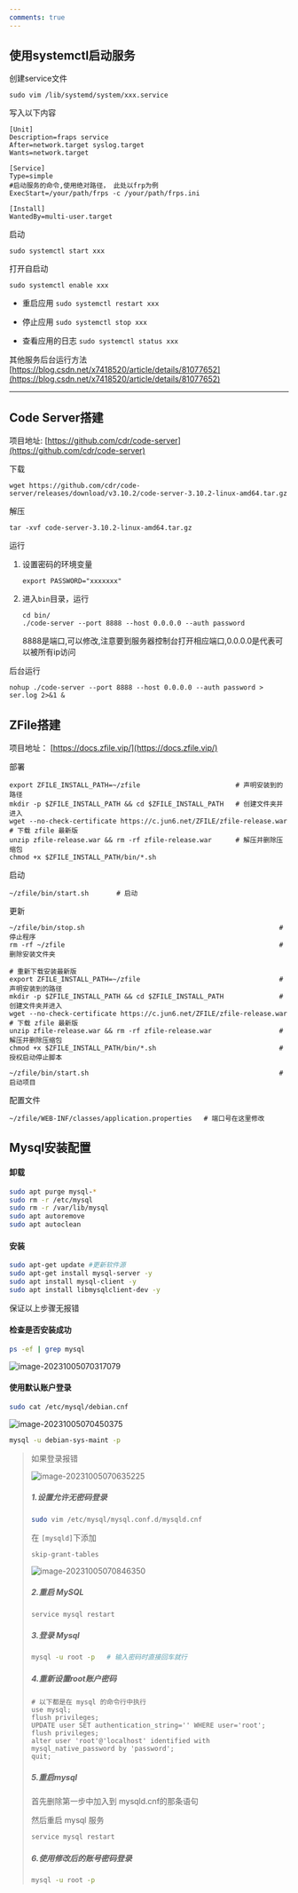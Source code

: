 ```yaml
---
comments: true
---
```


## 使用systemctl启动服务

创建service文件
```shell
sudo vim /lib/systemd/system/xxx.service
```
写入以下内容
```
[Unit]
Description=fraps service
After=network.target syslog.target
Wants=network.target

[Service]
Type=simple
#启动服务的命令,使用绝对路径， 此处以frp为例
ExecStart=/your/path/frps -c /your/path/frps.ini

[Install]
WantedBy=multi-user.target
```
启动
```shell
sudo systemctl start xxx
```
打开自启动
```
sudo systemctl enable xxx
```

* 重启应用 `sudo systemctl restart xxx`

* 停止应用 `sudo systemctl stop xxx`

* 查看应用的日志 `sudo systemctl status xxx`


其他服务后台运行方法
[https://blog.csdn.net/x7418520/article/details/81077652](https://blog.csdn.net/x7418520/article/details/81077652)

***


## Code Server搭建

项目地址: [https://github.com/cdr/code-server](https://github.com/cdr/code-server)

下载
```shell
wget https://github.com/cdr/code-server/releases/download/v3.10.2/code-server-3.10.2-linux-amd64.tar.gz
```

解压
```shell
tar -xvf code-server-3.10.2-linux-amd64.tar.gz
```

运行
1. 设置密码的环境变量
    ```shell
    export PASSWORD="xxxxxxx"
    ```
2. 进入`bin`目录，运行
    ```shell
    cd bin/
    ./code-server --port 8888 --host 0.0.0.0 --auth password 
    ```
    8888是端口,可以修改,注意要到服务器控制台打开相应端口,0.0.0.0是代表可以被所有ip访问

后台运行
```shell
nohup ./code-server --port 8888 --host 0.0.0.0 --auth password > ser.log 2>&1 &
```

## ZFile搭建

项目地址： [https://docs.zfile.vip/](https://docs.zfile.vip/)

部署
```shell
export ZFILE_INSTALL_PATH=~/zfile                        # 声明安装到的路径
mkdir -p $ZFILE_INSTALL_PATH && cd $ZFILE_INSTALL_PATH   # 创建文件夹并进入
wget --no-check-certificate https://c.jun6.net/ZFILE/zfile-release.war          # 下载 zfile 最新版
unzip zfile-release.war && rm -rf zfile-release.war      # 解压并删除压缩包
chmod +x $ZFILE_INSTALL_PATH/bin/*.sh     
```

启动
```shell
~/zfile/bin/start.sh       # 启动
```

更新
```shell
~/zfile/bin/stop.sh                                                 # 停止程序
rm -rf ~/zfile                                                      # 删除安装文件夹

# 重新下载安装最新版
export ZFILE_INSTALL_PATH=~/zfile                                   # 声明安装到的路径
mkdir -p $ZFILE_INSTALL_PATH && cd $ZFILE_INSTALL_PATH              # 创建文件夹并进入
wget --no-check-certificate https://c.jun6.net/ZFILE/zfile-release.war                     # 下载 zfile 最新版
unzip zfile-release.war && rm -rf zfile-release.war                 # 解压并删除压缩包
chmod +x $ZFILE_INSTALL_PATH/bin/*.sh                               # 授权启动停止脚本

~/zfile/bin/start.sh                                                # 启动项目
```

配置文件
```shell
~/zfile/WEB-INF/classes/application.properties   # 端口号在这里修改
```



## Mysql安装配置

#### 卸载

```bash
sudo apt purge mysql-*
sudo rm -r /etc/mysql
sudo rm -r /var/lib/mysql
sudo apt autoremove
sudo apt autoclean
```

#### 安装

```bash
sudo apt-get update #更新软件源
sudo apt-get install mysql-server -y
sudo apt install mysql-client -y
sudo apt install libmysqlclient-dev -y
```

保证以上步骤无报错

#### 检查是否安装成功

```bash
ps -ef | grep mysql 
```

![image-20231005070317079](./img/image-20231005070317079.png)

#### 使用默认账户登录

```bash
sudo cat /etc/mysql/debian.cnf
```

![image-20231005070450375](./img/image-20231005070450375.png)

```bash
mysql -u debian-sys-maint -p
```

> 如果登录报错
>
> ![image-20231005070635225](./img/image-20231005070635225.png)
>
> ##### 1.设置允许无密码登录
>
> ```bash
> sudo vim /etc/mysql/mysql.conf.d/mysqld.cnf
> ```
>
> 在 `[mysqld]`下添加
>
> ```
> skip-grant-tables
> ```
>
> ![image-20231005070846350](./img/image-20231005070846350.png)
>
> ##### 2.重启 MySQL
>
> ```bash
> service mysql restart
> ```
>
> ##### 3.登录 Mysql
>
> ```bash
> mysql -u root -p   # 输入密码时直接回车就行
> ```
>
> ##### 4.重新设置root账户密码
>
> ```mysql
> # 以下都是在 mysql 的命令行中执行
> use mysql;
> flush privileges;
> UPDATE user SET authentication_string='' WHERE user='root';
> flush privileges;
> alter user 'root'@'localhost' identified with mysql_native_password by 'password';
> quit;
> ```
>
> ##### 5.重启mysql
>
> 首先删除第一步中加入到 mysqld.cnf的那条语句
>
> 然后重启 mysql 服务
>
> ```bash
> service mysql restart
> ```
>
> ##### 6.使用修改后的账号密码登录
>
> ```bash
> mysql -u root -p
> ```